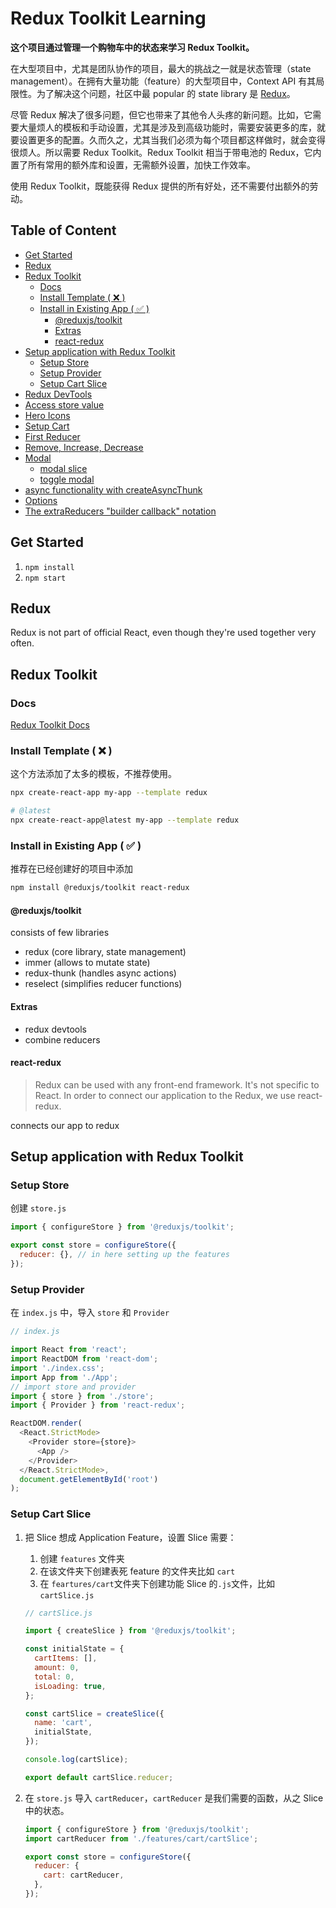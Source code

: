 <h1> Redux Toolkit Learning </h1>

**这个项目通过管理一个购物车中的状态来学习 Redux Toolkit。**

在大型项目中，尤其是团队协作的项目，最大的挑战之一就是状态管理（state management）。在拥有大量功能（feature）的大型项目中，Context API 有其局限性。为了解决这个问题，社区中最 popular 的 state library 是 [Redux](https://redux.js.org/)。

尽管 Redux 解决了很多问题，但它也带来了其他令人头疼的新问题。比如，它需要大量烦人的模板和手动设置，尤其是涉及到高级功能时，需要安装更多的库，就要设置更多的配置。久而久之，尤其当我们必须为每个项目都这样做时，就会变得很烦人。所以需要 Redux Toolkit。Redux Toolkit 相当于带电池的 Redux，它内置了所有常用的额外库和设置，无需额外设置，加快工作效率。

使用 Redux Toolkit，既能获得 Redux 提供的所有好处，还不需要付出额外的劳动。

<h2> Table of Content </h2>

- [Get Started](#get-started)
- [Redux](#redux)
- [Redux Toolkit](#redux-toolkit)
  - [Docs](#docs)
  - [Install Template ( ❌ )](#install-template---)
  - [Install in Existing App ( ✅ )](#install-in-existing-app---)
    - [@reduxjs/toolkit](#reduxjstoolkit)
    - [Extras](#extras)
    - [react-redux](#react-redux)
- [Setup application with Redux Toolkit](#setup-application-with-redux-toolkit)
  - [Setup Store](#setup-store)
  - [Setup Provider](#setup-provider)
  - [Setup Cart Slice](#setup-cart-slice)
- [Redux DevTools](#redux-devtools)
- [Access store value](#access-store-value)
- [Hero Icons](#hero-icons)
- [Setup Cart](#setup-cart)
- [First Reducer](#first-reducer)
- [Remove, Increase, Decrease](#remove-increase-decrease)
- [Modal](#modal)
  - [modal slice](#modal-slice)
  - [toggle modal](#toggle-modal)
- [async functionality with createAsyncThunk](#async-functionality-with-createasyncthunk)
- [Options](#options)
- [The extraReducers "builder callback" notation](#the-extrareducers-builder-callback-notation)

## Get Started

1. `npm install`
2. `npm start`

## Redux

Redux is not part of official React, even though they're used together very often.

## Redux Toolkit

### Docs

[Redux Toolkit Docs](https://redux-toolkit.js.org/introduction/getting-started)

### Install Template ( ❌ )

这个方法添加了太多的模板，不推荐使用。

```sh
npx create-react-app my-app --template redux

# @latest
npx create-react-app@latest my-app --template redux
```

### Install in Existing App ( ✅ )

推荐在已经创建好的项目中添加

```sh
npm install @reduxjs/toolkit react-redux
```

#### @reduxjs/toolkit

consists of few libraries

- redux (core library, state management)
- immer (allows to mutate state)
- redux-thunk (handles async actions)
- reselect (simplifies reducer functions)

#### Extras

- redux devtools
- combine reducers

#### react-redux
> Redux can be used with any front-end framework. It's not specific to React. In order to connect our application to the Redux, we use react-redux.

connects our app to redux

## Setup application with Redux Toolkit

### Setup Store

创建 `store.js`
```js
import { configureStore } from '@reduxjs/toolkit';

export const store = configureStore({
  reducer: {}, // in here setting up the features
});
```

### Setup Provider

在 `index.js` 中，导入 `store` 和 `Provider`
```js
// index.js

import React from 'react';
import ReactDOM from 'react-dom';
import './index.css';
import App from './App';
// import store and provider
import { store } from './store';
import { Provider } from 'react-redux';

ReactDOM.render(
  <React.StrictMode>
    <Provider store={store}>
      <App />
    </Provider>
  </React.StrictMode>,
  document.getElementById('root')
);
```

### Setup Cart Slice

1. 把 Slice 想成 Application Feature，设置 Slice 需要：
   1. 创建 `features` 文件夹
   2. 在该文件夹下创建表死 feature 的文件夹比如 `cart`
   3. 在 `feartures/cart`文件夹下创建功能 Slice 的`.js`文件，比如 `cartSlice.js`

    ```js
    // cartSlice.js

    import { createSlice } from '@reduxjs/toolkit';

    const initialState = {
      cartItems: [],
      amount: 0,
      total: 0,
      isLoading: true,
    };

    const cartSlice = createSlice({
      name: 'cart',
      initialState,
    });

    console.log(cartSlice);

    export default cartSlice.reducer;
    ```

2. 在 `store.js` 导入 `cartReducer`，`cartReducer` 是我们需要的函数，从之 Slice 中的状态。
    ```js
    import { configureStore } from '@reduxjs/toolkit';
    import cartReducer from './features/cart/cartSlice';

    export const store = configureStore({
      reducer: {
        cart: cartReducer,
      },
    });
    ```